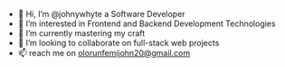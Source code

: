- 👋 Hi, I’m @johnywhyte a Software Developer
- 👀 I’m interested in Frontend and Backend Development Technologies
- 🌱 I’m currently mastering my craft
- 💞️ I’m looking to collaborate on full-stack web projects 
- 📫 reach me on olorunfemijohn20@gmail.com

<!---
johnywhyte/johnywhyte is a ✨ special ✨ repository because its `README.md` (this file) appears on your GitHub profile.
You can click the Preview link to take a look at your changes.
--->
